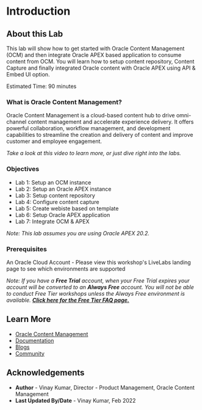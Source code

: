# Introduction

## About this Lab

This lab will show how to get started with Oracle Content Management (OCM) and then integrate Oracle APEX based application to consume content from OCM. You will learn how to setup content repository, Content Capture and finally integrated Oracle content with Oracle APEX using API & Embed UI option.


Estimated Time: 90 minutes


### What is Oracle Content Management?

Oracle Content Management is a cloud-based content hub to drive omni-channel content management and accelerate experience delivery. It offers powerful collaboration, workflow management, and development capabilities to streamline the creation and delivery of content and improve customer and employee engagement.

*Take a look at this video to learn more, or just dive right into the labs.*

  [](youtube:FVpVX51IqnE)


### Objectives

* Lab 1: Setup an OCM instance
* Lab 2: Setup an Oracle APEX instance
* Lab 3: Setup content repository
* Lab 4: Configure content capture
* Lab 5: Create webiste based on template
* Lab 6: Setup Oracle APEX application
* Lab 7: Integrate OCM & APEX

*Note: This lab assumes you are using Oracle APEX 20.2.*

### Prerequisites

An Oracle Cloud Account - Please view this workshop's LiveLabs landing page to see which environments are supported

*Note: If you have a **Free Trial** account, when your Free Trial expires your account will be converted to an **Always Free** account. You will not be able to conduct Free Tier workshops unless the Always Free environment is available. **[Click here for the Free Tier FAQ page.](https://www.oracle.com/cloud/free/faq.html)***


## Learn More
- [Oracle Content Management](https://www.oracle.com/in/content-management/)
- [Documentation](https://docs.oracle.com/en/cloud/paas/content-cloud/index.html)
- [Blogs](https://blogs.oracle.com/content-management/)
- [Community](https://community.oracle.com/customerconnect/categories/oci-content-management)

## Acknowledgements
* **Author** - Vinay Kumar, Director - Product Management, Oracle Content Management
* **Last Updated By/Date** - Vinay Kumar, Feb 2022